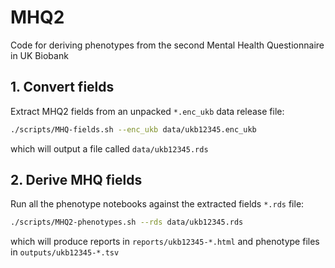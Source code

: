 # MHQ2
 Code for deriving phenotypes from the second Mental Health Questionnaire in UK Biobank

## 1. Convert fields

Extract MHQ2 fields from an unpacked `*.enc_ukb` data release file:

```sh
./scripts/MHQ-fields.sh --enc_ukb data/ukb12345.enc_ukb
```

which will output a file called `data/ukb12345.rds`

## 2. Derive MHQ fields

Run all the phenotype notebooks against the extracted fields `*.rds` file:

```sh
./scripts/MHQ2-phenotypes.sh --rds data/ukb12345.rds
```

which will produce reports in `reports/ukb12345-*.html` and phenotype files in `outputs/ukb12345-*.tsv`
